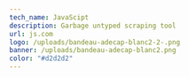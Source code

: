 ```yaml
---
tech_name: JavaScipt
description: Garbage untyped scraping tool
url: js.com
logo: /uploads/bandeau-adecap-blanc2-2-.png
banner: /uploads/bandeau-adecap-blanc2.png
color: "#d2d2d2"
---
```

